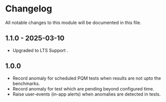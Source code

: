 # Changelog
All notable changes to this module will be documented in this file.

## 1.1.0 - 2025-03-10
- Upgraded to LTS Support .

## 1.0.0
- Record anomaly for scheduled PQM tests when results are not upto the benchmarks.
- Record anomaly for test which are pending beyond configured time.
- Raise user-events (in-app alerts) when anomalies are detected in tests.

